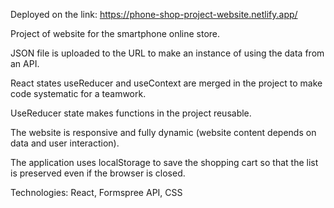 Deployed on the link: https://phone-shop-project-website.netlify.app/

Project of website for the smartphone online store.

JSON file is uploaded to the URL to make an instance of using the data from an API.

React states useReducer and useContext are merged in the project to make code systematic for a teamwork.

UseReducer state makes functions in the project reusable.

The website is responsive and fully dynamic (website content depends on data and user interaction).

The application uses localStorage to save the shopping cart so that the list is preserved even if the browser is closed.

Technologies: React, Formspree API, CSS
